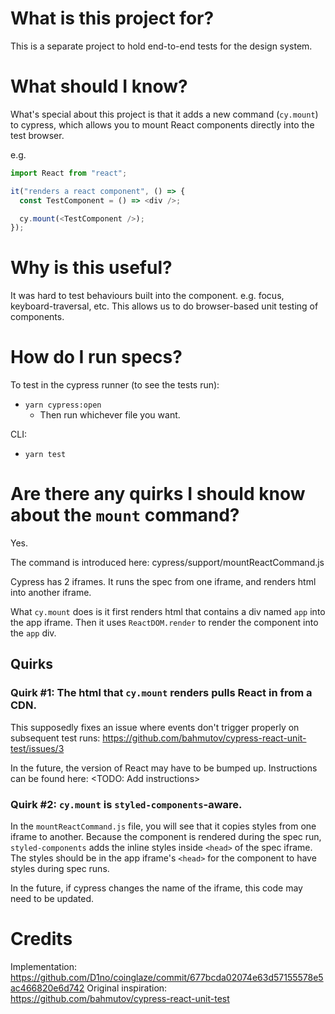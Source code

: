 # What is this project for?

This is a separate project to hold end-to-end tests for the design system.

# What should I know?

What's special about this project is that it adds a new command (`cy.mount`) to cypress, which allows you to mount React components directly into the test browser.

e.g.

```js
import React from "react";

it("renders a react component", () => {
  const TestComponent = () => <div />;

  cy.mount(<TestComponent />);
});
```

# Why is this useful?

It was hard to test behaviours built into the component. e.g. focus, keyboard-traversal, etc.
This allows us to do browser-based unit testing of components.

# How do I run specs?

To test in the cypress runner (to see the tests run):
- `yarn cypress:open`
  - Then run whichever file you want.

CLI:
- `yarn test`

# Are there any quirks I should know about the `mount` command?

Yes.

The command is introduced here: cypress/support/mountReactCommand.js

Cypress has 2 iframes.
It runs the spec from one iframe, and renders html into another iframe.

What `cy.mount` does is it first renders html that contains a div named `app` into the app iframe.
Then it uses `ReactDOM.render` to render the component into the `app` div.

## Quirks

### Quirk #1: The html that `cy.mount` renders pulls React in from a CDN.

This supposedly fixes an issue where events don't trigger properly on subsequent test runs:
https://github.com/bahmutov/cypress-react-unit-test/issues/3

In the future, the version of React may have to be bumped up.
Instructions can be found here: <TODO: Add instructions>

### Quirk #2: `cy.mount` is `styled-components`-aware.

In the `mountReactCommand.js` file, you will see that it copies styles from one iframe to another.
Because the component is rendered during the spec run, `styled-components` adds the inline styles inside `<head>` of the
spec iframe. The styles should be in the app iframe's `<head>` for the component to have styles during spec runs.

In the future, if cypress changes the name of the iframe, this code may need to be updated.

# Credits

Implementation: https://github.com/D1no/coinglaze/commit/677bcda02074e63d57155578e5ac466820e6d742
Original inspiration: https://github.com/bahmutov/cypress-react-unit-test